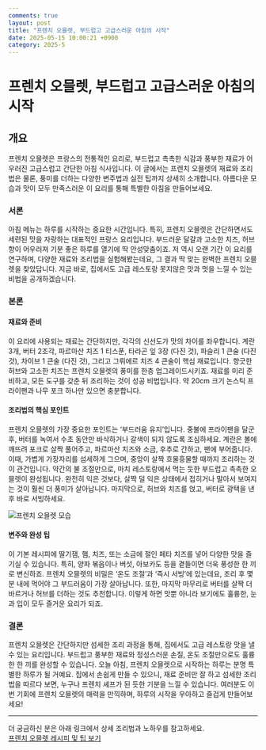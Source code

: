 ```yaml
---
comments: true
layout: post
title: "프렌치 오믈렛, 부드럽고 고급스러운 아침의 시작"
date: 2025-05-15 10:00:21 +0900
category: 2025-5
---
```


# 프렌치 오믈렛, 부드럽고 고급스러운 아침의 시작

## 개요
프렌치 오믈렛은 프랑스의 전통적인 요리로, 부드럽고 촉촉한 식감과 풍부한 재료가 어우러진 고급스럽고 간단한 아침 식사입니다. 이 글에서는 프렌치 오믈렛의 재료와 조리법은 물론, 풍미를 더하는 다양한 변주법과 실전 팁까지 상세히 소개합니다. 아름다운 모습과 맛이 모두 만족스러운 이 요리를 통해 특별한 아침을 만들어보세요.

### 서론
아침 메뉴는 하루를 시작하는 중요한 시간입니다. 특히, 프렌치 오믈렛은 간단하면서도 세련된 맛을 자랑하는 대표적인 프랑스 요리입니다. 부드러운 달걀과 고소한 치즈, 허브 향이 어우러져 기분 좋은 하루를 열기에 딱 안성맞춤이죠. 저 역시 오랜 기간 이 요리를 연구하며, 다양한 재료와 조리법을 실험해봤는데요, 그 결과 딱 맞는 완벽한 프렌치 오믈렛을 찾았답니다. 지금 바로, 집에서도 고급 레스토랑 못지않은 맛과 멋을 느낄 수 있는 비법을 공개하겠습니다.

### 본론

#### 재료와 준비
이 요리에 사용되는 재료는 간단하지만, 각각의 신선도가 맛의 차이를 좌우합니다. 계란 3개, 버터 2조각, 파르마산 치즈 1 티스푼, 타라곤 잎 3장 (다진 것), 파슬리 1 큰술 (다진 것), 차이브 1 큰술 (다진 것), 그리고 그뤼에르 치즈 4 큰술이 핵심 재료입니다. 향긋한 허브와 고소한 치즈는 프렌치 오믈렛의 풍미를 한층 업그레이드시키죠. 재료를 미리 준비하고, 모든 도구를 갖춘 뒤 조리하는 것이 성공 비법입니다. 약 20cm 크기 논스틱 프라이팬과 나무 포크 하나만 있으면 충분합니다.

#### 조리법의 핵심 포인트
프렌치 오믈렛의 가장 중요한 포인트는 ‘부드러움 유지’입니다. 중불에 프라이팬을 달군 후, 버터를 녹여서 수초 동안만 바삭하거나 갈색이 되지 않도록 조심하세요. 계란은 볼에 깨뜨려 포크로 살짝 풀어주고, 파르마산 치즈와 소금, 후추로 간하고, 팬에 부어줍니다. 이때, 가볍게 가장자리를 섬세하게 그으며, 중앙이 살짝 흐물흥물할 때까지 조리하는 것이 관건입니다. 약간의 불 조절만으로, 마치 레스토랑에서 먹는 듯한 부드럽고 촉촉한 오믈렛이 완성됩니다. 완전히 익은 것보다, 살짝 덜 익은 상태에서 접히거나 말아서 보여지는 것이 훨씬 더 풍미가 살아납니다. 마지막으로, 허브와 치즈를 얹고, 버터로 광택을 낸 후 바로 서빙하세요.

![프렌치 오믈렛 모습](https://www.themealdb.com/images/media/meals/yvpuuy1511797244.jpg)

#### 변주와 완성 팁
이 기본 레시피에 딸기잼, 햄, 치즈, 또는 소금에 절인 페타 치즈를 넣어 다양한 맛을 즐기실 수 있습니다. 특히, 양파 볶음이나 버섯, 아보카도 등을 곁들이면 더욱 풍성한 한 끼로 변신하죠. 프렌치 오믈렛의 비밀은 ‘온도 조절’과 ‘즉시 서빙’에 있는데요, 조리 후 몇 분 내에 먹어야 그 부드러움이 가장 살아납니다. 또한, 마지막 마무리로 버터를 살짝 더 바르거나 허브를 더하는 것도 추천합니다. 이렇게 하면 맛뿐 아니라 보기에도 훌륭한, 눈과 입이 모두 즐거운 요리가 되죠.

### 결론
프렌치 오믈렛은 간단하지만 섬세한 조리 과정을 통해, 집에서도 고급 레스토랑 맛을 낼 수 있는 요리입니다. 부드럽고 풍부한 재료와 정성스러운 손질, 온도 조절만으로도 훌륭한 한 끼를 완성할 수 있습니다. 오늘 아침, 프렌치 오믈렛으로 시작하는 하루는 분명 특별한 하루가 될 거예요. 집에서 손쉽게 만들 수 있으니, 재료 준비만 잘 하고 섬세한 조리법을 따르다 보면, 누구나 프렌치 셰프가 된 듯한 기분을 느낄 수 있습니다. 여러분도 이번 기회에 프렌치 오믈렛의 매력을 만끽하며, 하루의 시작을 우아하고 즐겁게 만들어보세요!

---  
더 궁금하신 분은 아래 링크에서 상세 조리법과 노하우를 참고하세요.  
[프렌치 오믈렛 레시피 및 팁 보기](https://m.blog.naver.com/chez_sophie/220215272474)